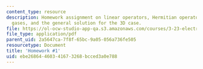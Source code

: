 ```yaml
---
content_type: resource
description: Homework assignment on linear operators, Hermitian operators, 2D electron
  gases, and the general solution for the 3D case.
file: https://ol-ocw-studio-app-qa.s3.amazonaws.com/courses/3-23-electrical-optical-and-magnetic-properties-of-materials-fall-2007/ebe26864460341673268bcced3a0e788_ps1.pdf
file_type: application/pdf
parent_uid: 2a5647ca-7f8f-65bc-9a05-056a736fe505
resourcetype: Document
title: 'Homework #1'
uid: ebe26864-4603-4167-3268-bcced3a0e788
---
```

